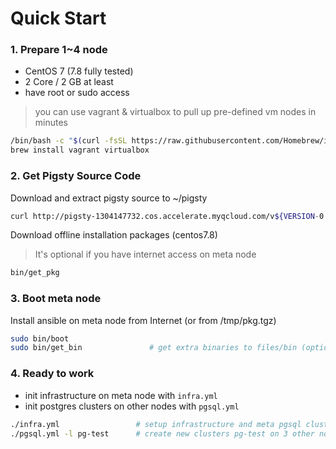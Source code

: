 # Quick Start

### 1. Prepare 1~4 node

* CentOS 7  (7.8 fully tested)
* 2 Core / 2 GB at least
* have root or sudo access

> you can use vagrant & virtualbox to pull up pre-defined vm nodes in minutes
```bash 
/bin/bash -c "$(curl -fsSL https://raw.githubusercontent.com/Homebrew/install/HEAD/install.sh)"
brew install vagrant virtualbox
```

### 2. Get Pigsty Source Code

Download and extract pigsty source to ~/pigsty

```bash
curl http://pigsty-1304147732.cos.accelerate.myqcloud.com/v${VERSION-0.9}/pigsty.tgz -o /tmp/pigsty.tgz && rm -rf ${HOME}/pigsty && tar -xf /tmp/pigsty.tgz -C ${HOME} && cd ~/pigsty
```

Download offline installation packages (centos7.8)

> It's optional if you have internet access on meta node  

```bash
bin/get_pkg
```


### 3. Boot meta node

Install ansible on meta node from Internet (or from /tmp/pkg.tgz)

```bash
sudo bin/boot
sudo bin/get_bin               # get extra binaries to files/bin (optional)
``` 

### 4. Ready to work

* init infrastructure on meta node with `infra.yml`
* init postgres clusters on other nodes with `pgsql.yml`
 
```bash
./infra.yml                 # setup infrastructure and meta pgsql cluster pg-meta
./pgsql.yml -l pg-test      # create new clusters pg-test on 3 other nodes (optional)     
``` 